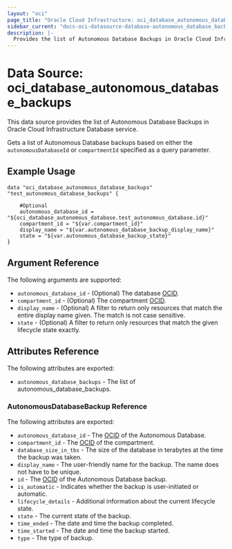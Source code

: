 ```yaml
---
layout: "oci"
page_title: "Oracle Cloud Infrastructure: oci_database_autonomous_database_backups"
sidebar_current: "docs-oci-datasource-database-autonomous_database_backups"
description: |-
  Provides the list of Autonomous Database Backups in Oracle Cloud Infrastructure Database service
---
```


# Data Source: oci_database_autonomous_database_backups
This data source provides the list of Autonomous Database Backups in Oracle Cloud Infrastructure Database service.

Gets a list of Autonomous Database backups based on either the `autonomousDatabaseId` or `compartmentId` specified as a query parameter.


## Example Usage

```hcl
data "oci_database_autonomous_database_backups" "test_autonomous_database_backups" {

	#Optional
	autonomous_database_id = "${oci_database_autonomous_database.test_autonomous_database.id}"
	compartment_id = "${var.compartment_id}"
	display_name = "${var.autonomous_database_backup_display_name}"
	state = "${var.autonomous_database_backup_state}"
}
```

## Argument Reference

The following arguments are supported:

* `autonomous_database_id` - (Optional) The database [OCID](https://docs.cloud.oracle.com/iaas/Content/General/Concepts/identifiers.htm).
* `compartment_id` - (Optional) The compartment [OCID](https://docs.cloud.oracle.com/iaas/Content/General/Concepts/identifiers.htm).
* `display_name` - (Optional) A filter to return only resources that match the entire display name given. The match is not case sensitive.
* `state` - (Optional) A filter to return only resources that match the given lifecycle state exactly.


## Attributes Reference

The following attributes are exported:

* `autonomous_database_backups` - The list of autonomous_database_backups.

### AutonomousDatabaseBackup Reference

The following attributes are exported:

* `autonomous_database_id` - The [OCID](https://docs.cloud.oracle.com/iaas/Content/General/Concepts/identifiers.htm) of the Autonomous Database.
* `compartment_id` - The [OCID](https://docs.cloud.oracle.com/iaas/Content/General/Concepts/identifiers.htm) of the compartment.
* `database_size_in_tbs` - The size of the database in terabytes at the time the backup was taken. 
* `display_name` - The user-friendly name for the backup. The name does not have to be unique.
* `id` - The [OCID](https://docs.cloud.oracle.com/iaas/Content/General/Concepts/identifiers.htm) of the Autonomous Database backup.
* `is_automatic` - Indicates whether the backup is user-initiated or automatic.
* `lifecycle_details` - Additional information about the current lifecycle state.
* `state` - The current state of the backup.
* `time_ended` - The date and time the backup completed.
* `time_started` - The date and time the backup started.
* `type` - The type of backup.

